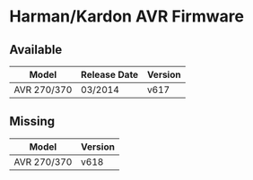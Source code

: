 # Harman/Kardon AVR Firmware

## Available
| Model       | Release Date | Version |
| ----------- | ------------ | ------- |
| AVR 270/370 | 03/2014      | v617    |


## Missing
| Model       | Version |
| ----------- | ------- |
| AVR 270/370 | v618    |

